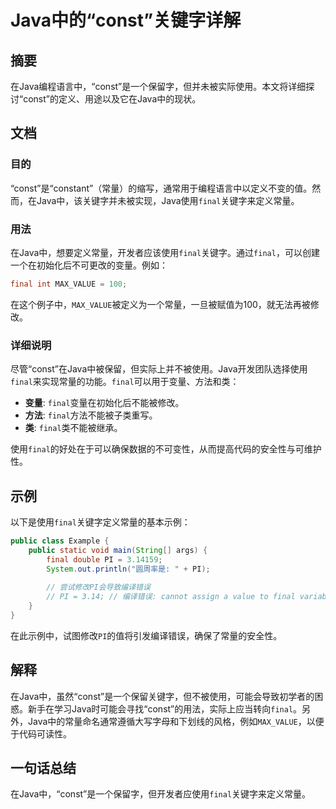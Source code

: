 <!--
Meta Description: # Java中的“const”关键字详解 ## 摘要 在Java编程语言中，“const”是一个保留字，但并未被实际使用。本文将详细探讨“const”的定义、用途以及它在Java中的现状。 ## 文档 ### 目的 “const”是“constant”（常量）的缩写，通常用于编程语言中以定义不变的值...
Meta Keywords: final, const, 在java中, max_value, 是一个保留字
-->

# Java中的“const”关键字详解

## 摘要
在Java编程语言中，“const”是一个保留字，但并未被实际使用。本文将详细探讨“const”的定义、用途以及它在Java中的现状。

## 文档
### 目的
“const”是“constant”（常量）的缩写，通常用于编程语言中以定义不变的值。然而，在Java中，该关键字并未被实现，Java使用`final`关键字来定义常量。

### 用法
在Java中，想要定义常量，开发者应该使用`final`关键字。通过`final`，可以创建一个在初始化后不可更改的变量。例如：

```java
final int MAX_VALUE = 100;
```

在这个例子中，`MAX_VALUE`被定义为一个常量，一旦被赋值为100，就无法再被修改。

### 详细说明
尽管“const”在Java中被保留，但实际上并不被使用。Java开发团队选择使用`final`来实现常量的功能。`final`可以用于变量、方法和类：

- **变量**: `final`变量在初始化后不能被修改。
- **方法**: `final`方法不能被子类重写。
- **类**: `final`类不能被继承。

使用`final`的好处在于可以确保数据的不可变性，从而提高代码的安全性与可维护性。

## 示例
以下是使用`final`关键字定义常量的基本示例：

```java
public class Example {
    public static void main(String[] args) {
        final double PI = 3.14159;
        System.out.println("圆周率是: " + PI);
        
        // 尝试修改PI会导致编译错误
        // PI = 3.14; // 编译错误: cannot assign a value to final variable PI
    }
}
```

在此示例中，试图修改`PI`的值将引发编译错误，确保了常量的安全性。

## 解释
在Java中，虽然“const”是一个保留关键字，但不被使用，可能会导致初学者的困惑。新手在学习Java时可能会寻找“const”的用法，实际上应当转向`final`。另外，Java中的常量命名通常遵循大写字母和下划线的风格，例如`MAX_VALUE`，以便于代码可读性。

## 一句话总结
在Java中，“const”是一个保留字，但开发者应使用`final`关键字来定义常量。